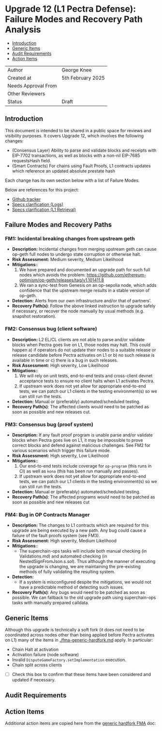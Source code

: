 # Upgrade 12 (L1 Pectra Defense): Failure Modes and Recovery Path Analysis

<!-- START doctoc generated TOC please keep comment here to allow auto update -->
<!-- DON'T EDIT THIS SECTION, INSTEAD RE-RUN doctoc TO UPDATE -->

- [Introduction](#introduction)
- [Generic Items](#generic-items)
- [Audit Requirements](#audit-requirements)
- [Action Items](#action-items)

<!-- END doctoc generated TOC please keep comment here to allow auto update -->

|                     |                      |
| ------------------- | -------------------- |
| Author              | George Knee          |
| Created at          | 5th February 2025    |
| Needs Approval From |                      |
| Other Reviewers     |                      |
| Status              | Draft                |

## Introduction

This document is intended to be shared in a public space for reviews and visibility purposes. It covers Upgrade 12, which involves the following changes:

- (Consensus Layer) Ability to parse and validate blocks and receipts with EIP-7702 transactions, as well as blocks with a non-nil EIP-7685 requestsHash field.
- (Smart Contracts) For chains using Fault Proofs, L1 contracts updates which reference an updated absolute prestate hash

Each change has its own section below with a list of Failure Modes.

Below are references for this project:

- [Github tracker](https://github.com/orgs/ethereum-optimism/projects/117/views/9)
- [Specs clarification (Logs)](https://specs.optimism.io/protocol/derivation.html#on-future-proof-transaction-log-derivation)
- [Specs clarification (L1 Retrieval)](https://specs.optimism.io/protocol/derivation.html#l1-retrieval)

## Failure Modes and Recovery Paths

### FM1: Incidental breaking changes from upstream geth 

- **Description:** Incidental changes from merging upstream geth can cause op-geth full nodes to undergo state corruption or otherwise halt. 
- **Risk Assessment:** Medium severity, Medium Likelihood
- **Mitigations:**:
  1. We have prepared and documented an upgrade path for such full nodes which avoids the problem: https://github.com/ethereum-optimism/op-geth/releases/tag/v1.101411.8
  2. We ran a sync-test from Genesis on an op-sepolia node, which adds confidence that the upstream merge results in a stable version of op-geth.
- **Detection:** Alerts from our own infrastructure and/or that of partners'.
- **Recovery Path(s)**: Follow the above linked instruction to upgrade safely if necessary, or recover the node manually by usual methods (e.g. snapshot restoration).

### FM2: Consensus bug (client software)

- **Description:** L2 EL/CL clients are not able to parse and/or validate blocks when Pectra goes live on L1, those nodes may halt. This could happen a) if operators do not update their nodes to a suitable release or release candidate before Pectra activates on L1 or b) no such release is available in time or c) there is a bug in such releases.
- **Risk Assessment:** High severity, Low Likelihood
- **Mitigations:**:
  1. We will rely on unit tests, end-to-end tests and cross-client devnet acceptance tests to ensure no client halts when L1 activates Pectra.
  2. If upstream work does not yet allow for appropriate end-to-end tests, we can patch our L1 clients in the testing environment(s) so we can still run the tests.
- **Detection:** Manual or (preferably) automated/scheduled testing.
- **Recovery Path(s)**: The affected clients would need to be patched as soon as possible and new releases cut.

### FM3: Consensus bug (proof system)

- **Description:** If any fault proof program is unable parse and/or validate blocks when Pectra goes live on L1, it may be impossible to prove correct blocks and defend against malicious challenges. See FM2 for various scenarios which trigger this failure mode.
- **Risk Assessment:** High severity, Low Likelihood
- **Mitigations:**:
  1. Our end-to-end tests include coverage for `op-program` (this runs in CI) as well as `kona` (this has been run manually and passes).
  2. If upstream work does not yet allow for appropriate end-to-end tests, we can patch our L1 clients in the testing environment(s) so we can still run the tests.
- **Detection:** Manual or (preferably) automated/scheduled testing.
- **Recovery Path(s)**: The affected programs would need to be patched as soon as possible and new releases cut

### FM4: Bug in OP Contracts Manager

- **Description:** The changes to L1 contracts which are required for this upgrade are being executed by a new path. Any bug could cause a failure of the fault proofs system (see FM3).
- **Risk Assessment:** High severity, Medium Likelihood
- **Mitigations:**:
  - The superchain-ops tasks will include both manual checking (in Validations.md) and automated checking (in NestedSignFromJson.s.sol). Thus although the manner of executing the upgrade is changing, we are maintaining the
    pre-existing methods of fully validating the resulting system.
- **Detection:**
  - If a system is misconfigured despite the mitigations, we would not have a predictable method of detecting such issues.
- **Recovery Path(s)**: Any bugs would need to be patched as soon as possible. We can fallback to the old upgrade path using superchain-ops tasks with manually prepared calldata.

## Generic Items

Although this upgrade is technically a soft fork (it does not need to be coordinated across nodes other than being applied before Pectra activates on L1) many of the items in [./fma-generic-hardfork.md](./fma-generic-hardfork.md) apply. In particular:
- Chain Halt at activation
- Activation failure (node software)
- Invalid `DisputeGameFactory.setImplementation` execution.
- Chain split across clients

- [ ] Check this box to confirm that these items have been considered and updated if necessary.

## Audit Requirements


## Action Items


Additional action items are copied here from the [generic hardfork FMA](./fma-generic-hardfork.md) doc:


